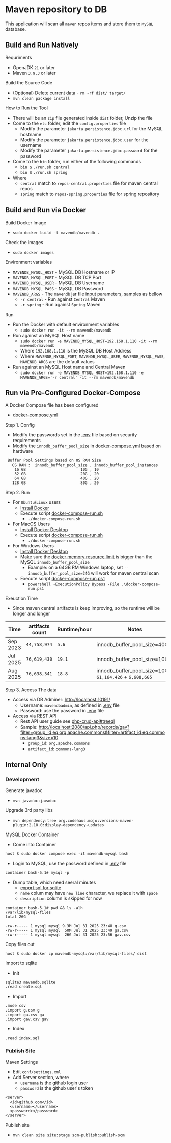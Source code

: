 # Maven repository to DB

This application will scan all `maven` repos items and store them to `MySQL` database.

## Build and Run Natively

Requriments

* OpenJDK `21` or later
* Maven `3.9.3` or later

Build the Source Code
* (Optional) Delete current data - `rm -rf dist/ target/`
* `mvn clean package install`

How to Run the Tool
* There will be an `zip` file generated inside `dist` folder, Unzip the file
* Come to the `etc` folder, edit the `config.properties` file
  * Modify the parameter `jakarta.persistence.jdbc.url` for the MySQL hostname
  * Modify the parameter `jakarta.persistence.jdbc.user` for the username
  * Modify the parameter `jakarta.persistence.jdbc.password` for the password
* Come to the `bin` folder, run either of the following commands
  * `bin $` `./run.sh central`
  * `bin $` `./run.sh spring`
* Where
  * `central` match to `repos-central.properties` file for maven central repos
  * `spring` match to `repos-spring.properties` file for spring repository

## Build and Run via Docker

Build Docker Image
* `sudo docker build -t mavendb/mavendb .`

Check the images
* `sudo docker images`

Environment variables
* `MAVENDB_MYSQL_HOST` - MySQL DB Hostname or IP
* `MAVENDB_MYSQL_PORT` - MySQL DB TCP Port
* `MAVENDB_MYSQL_USER` - MySQL DB Username
* `MAVENDB_MYSQL_PASS` - MySQL DB Password
* `MAVENDB_ARGS` - The `mavendb` jar file input parameters, samples as bellow
  * `-r central` - Run against `Central` Maven
  * `-r spring` - Run against `Spring` Maven

Run
* Run the Docker with default environment variables
  * `sudo docker run -it --rm mavendb/mavendb`
* Run against an MySQL Host name
  * `sudo docker run -e MAVENDB_MYSQL_HOST=192.168.1.110 -it --rm mavendb/mavendb`
  * Where `192.168.1.110` is the MySQL DB Host Address
  * Where `MAVENDB_MYSQL_PORT`, `MAVENDB_MYSQL_USER`, `MAVENDB_MYSQL_PASS`, `MAVENDB_ARGS` are the default values
* Run against an MySQL Host name and Central Maven
  * `sudo docker run -e MAVENDB_MYSQL_HOST=192.168.1.110 -e MAVENDB_ARGS='-r central' -it --rm mavendb/mavendb`


## Run via Pre-Configured Docker-Compose

A Docker Compose file has been configured
* [docker-compose.yml](docker-compose.yml)

Step 1. Config
- Modify the passwords set in the [.env](.env) file based on security requirements
- Modify the `innodb_buffer_pool_size` in [docker-compose.yml](docker-compose.yml) based on hardware

```
 Buffer Pool Settings based on OS RAM Size
   OS RAM :  innodb_buffer_pool_size , innodb_buffer_pool_instances
    16 GB                        10G , 10
    32 GB                        20G , 20
    64 GB                        40G , 20
   128 GB                        80G , 20
```

Step 2. Run
- For `Ubuntu`/`Linux` users
  - [Install Docker](https://docs.docker.com/engine/install/ubuntu/)
  - Execute script [docker-compose-run.sh](docker-compose-run.sh)
    - `./docker-compose-run.sh`
- For MacOS Users
  - [Install Docker Desktop](https://docs.docker.com/desktop/install/mac-install/)
  - Execute script [docker-compose-run.sh](docker-compose-run.sh)
    - `./docker-compose-run.sh`
- For Windows Users
  - [Install Docker Desktop](https://docs.docker.com/desktop/install/windows-install/)
  - Make sure the [docker memory resource limit](https://stackoverflow.com/questions/43460770/docker-windows-container-memory-limit) is bigger than the MySQL `innodb_buffer_pool_size`
    - Example: on a 64GB RM Windows laptop, set `--innodb_buffer_pool_size=24G` will work for maven central scan
  - Execute script [docker-compose-run.ps1](docker-compose-run.ps1)
    - `powershell -ExecutionPolicy Bypass -File .\docker-compose-run.ps1`

Exeuction Time
- Since maven central artifacts is keep improving, so the runtime will be longer and longer

|  Time    | artifacts count  | Runtime/hour  | Notes |
|----------|------------------|---------------|-------|
| Sep 2023 |    `44,758,974`  |         `5.6` | innodb_buffer_pool_size=40G
| Jul 2025 |    `76,619,430`  |        `19.1` | innodb_buffer_pool_size=100G
| Aug 2025 |    `76,638,341`  |        `18.8` | innodb_buffer_pool_size=100G, `61,164,426` + `6,608,605`


Step 3. Access The data

- Access via DB Adminer: [http://localhost:10191/](http://localhost:10191/)
  - Username: `mavendbadmin`, as defined in [.env](.env) file
  - Password: use the password in [.env](.env) file
- Access via REST API
  - Rest API user guide see [php-crud-api#treeql](https://github.com/mevdschee/php-crud-api#treeql-a-pragmatic-graphql)
  - Sample: [http://localhost:2080/api.php/records/gav?filter=group_id,eq,org.apache.commons&filter=artifact_id,eq,commons-lang3&size=10](http://localhost:2080/api.php/records/gav?filter=group_id,eq,org.apache.commons&filter=artifact_id,eq,commons-lang3&size=10)
    - `group_id`: `org.apache.commons`
    - `artifact_id`: `commons-lang3`


## Internal Only
### Development

Generate javadoc
* `mvn javadoc:javadoc`

Upgrade 3rd party libs
* `mvn dependency:tree org.codehaus.mojo:versions-maven-plugin:2.18.0:display-dependency-updates`

MySQL Docker Container
- Come into Container
```
host $ sudo docker compose exec -it mavendb-mysql bash
```

- Login to MySQL, use the password defined in [.env](.env) file 
```
container bash-5.1# mysql -p
```

- Dump table, which need seeral minutes
  - [export.sql for sqlite](src/main/resources/db/sqlite/export.sql)
  - `name` colum may have `new line` character, we replace it with `space`
  - `description` column is skipped for now

```
container bash-5.1# pwd && ls -alh
/var/lib/mysql-files
total 26G

-rw-r----- 1 mysql mysql 9.3M Jul 31 2025 23:48 g.csv
-rw-r----- 1 mysql mysql  50M Jul 31 2025 23:49 ga.csv
-rw-r----- 1 mysql mysql  26G Jul 31 2025 23:56 gav.csv
```

Copy files out
```
host $ sudo docker cp mavendb-mysql:/var/lib/mysql-files/ dist
```

Import to sqlite

- Init
```
sqlite3 mavendb.sqlite
.read create.sql
```

- Import
```
.mode csv
.import g.csv g
.import ga.csv ga
.import gav.csv gav
```

- Index
```
.read index.sql
```


### Publish Site

Maven Settings
* Edit `conf/settings.xml`
* Add Server section, where
  * `username` is the github login user
  * `password` is the github user's token

```
<server>
  <id>github.com</id>
  <username></username>
  <password></password>
</server>
```

Publish site
* `mvn clean site site:stage scm-publish:publish-scm`
